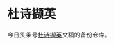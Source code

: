 # 杜诗撷英

今日头条号[杜诗撷英](https://www.toutiao.com/c/user/token/MS4wLjABAAAAlMYkHDEzorvrnqW3wExgBbqCGCJSGmQO22Br2m3BTUpXiLiIx_KRKY90Ok98jEWV/?)文稿的备份仓库。
